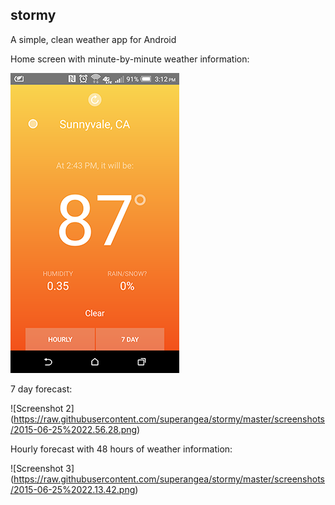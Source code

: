 ## stormy
A simple, clean weather app for Android  
  
  Home screen with minute-by-minute weather information:  
    
![Screenshot 1](https://raw.githubusercontent.com/superangea/stormy/master/screenshots/2015-06-25%2022.12.48.png)  
  
  7 day forecast:
  
  ![Screenshot 2] (https://raw.githubusercontent.com/superangea/stormy/master/screenshots/2015-06-25%2022.56.28.png)  
  
  Hourly forecast with 48 hours of weather information:
  
  ![Screenshot 3] (https://raw.githubusercontent.com/superangea/stormy/master/screenshots/2015-06-25%2022.13.42.png)

